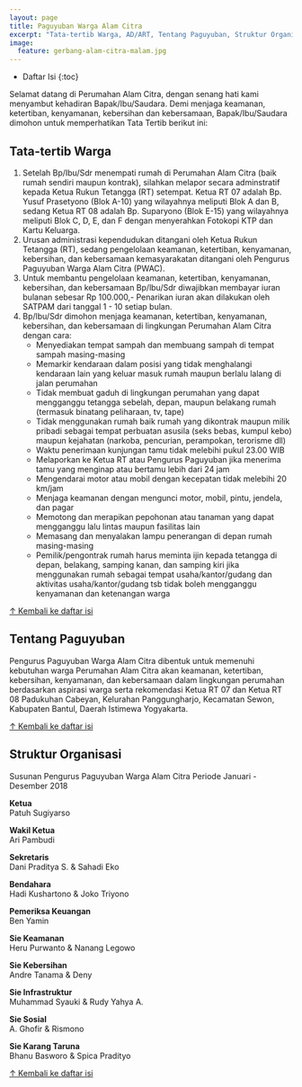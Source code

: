 ```yaml
---
layout: page
title: Paguyuban Warga Alam Citra
excerpt: "Tata-tertib Warga, AD/ART, Tentang Paguyuban, Struktur Organisasi"
image:
  feature: gerbang-alam-citra-malam.jpg
---
```


* Daftar Isi
{:toc}

Selamat datang di Perumahan Alam Citra, dengan senang hati kami menyambut kehadiran Bapak/Ibu/Saudara. Demi menjaga keamanan, ketertiban, kenyamanan, kebersihan dan kebersamaan, Bapak/Ibu/Saudara dimohon untuk memperhatikan Tata Tertib berikut ini:

## Tata-tertib Warga
1. Setelah Bp/Ibu/Sdr menempati rumah di Perumahan Alam Citra (baik rumah sendiri maupun kontrak), silahkan melapor secara adminstratif kepada Ketua Rukun Tetangga (RT) setempat. Ketua RT 07 adalah Bp. Yusuf Prasetyono (Blok A-10) yang wilayahnya meliputi Blok A dan B, sedang Ketua RT 08 adalah Bp. Suparyono (Blok E-15) yang wilayahnya meliputi Blok C, D, E, dan F dengan menyerahkan Fotokopi KTP dan Kartu Keluarga.
2. Urusan administrasi kependudukan ditangani oleh Ketua Rukun Tetangga (RT), sedang pengelolaan keamanan, ketertiban, kenyamanan, kebersihan, dan kebersamaan kemasyarakatan ditangani oleh Pengurus Paguyuban Warga Alam Citra (PWAC).
3. Untuk membantu pengelolaan keamanan, ketertiban, kenyamanan, kebersihan, dan kebersamaan Bp/lbu/Sdr diwajibkan membayar iuran bulanan sebesar Rp 100.000,- Penarikan iuran akan dilakukan oleh SATPAM dari tanggal 1 - 10 setiap bulan.
4. Bp/lbu/Sdr dimohon menjaga keamanan, ketertiban, kenyamanan, kebersihan, dan kebersamaan di lingkungan Perumahan Alam Citra dengan cara:   
    * Menyediakan tempat sampah dan membuang sampah di tempat sampah masing-masing  
    * Memarkir kendaraan dalam posisi yang tidak menghalangi kendaraan lain yang keluar masuk rumah maupun berlalu lalang di jalan perumahan
    * Tidak membuat gaduh di lingkungan perumahan yang dapat mengganggu tetangga sebelah, depan, maupun belakang rumah (termasuk binatang peliharaan, tv, tape)
    * Tidak menggunakan rumah baik rumah yang dikontrak maupun milik pribadi sebagai tempat perbuatan asusila (seks bebas, kumpul kebo) maupun kejahatan (narkoba, pencurian, perampokan, terorisme dll)
    * Waktu penerimaan kunjungan tamu tidak melebihi pukul 23.00 WIB
    * Melaporkan ke Ketua RT atau Pengurus Paguyuban jika menerima tamu yang menginap atau bertamu lebih dari 24 jam
    * Mengendarai motor atau mobil dengan kecepatan tidak melebihi 20 km/jam
    * Menjaga keamanan dengan mengunci motor, mobil, pintu, jendela, dan pagar
    * Memotong dan merapikan pepohonan atau tanaman yang dapat mengganggu lalu lintas maupun fasilitas lain
    * Memasang dan menyalakan lampu penerangan di depan rumah masing-masing
    * Pemilik/pengontrak rumah harus meminta ijin kepada tetangga di depan, belakang, samping kanan, dan samping kiri jika menggunakan rumah sebagai tempat usaha/kantor/gudang dan aktivitas usaha/kantor/gudang tsb tidak boleh mengganggu kenyamanan dan ketenangan warga

<a href="#pagetitle">&uarr; Kembali ke daftar isi</a>

## Tentang Paguyuban
Pengurus Paguyuban Warga Alam Citra dibentuk untuk memenuhi kebutuhan warga Perumahan Alam Citra akan keamanan, ketertiban, kebersihan, kenyamanan, dan kebersamaan dalam lingkungan perumahan berdasarkan aspirasi warga serta rekomendasi Ketua RT 07 dan Ketua RT 08 Padukuhan Cabeyan, Kelurahan Panggungharjo, Kecamatan Sewon, Kabupaten Bantul, Daerah Istimewa Yogyakarta.

<a href="#pagetitle">&uarr; Kembali ke daftar isi</a>

## Struktur Organisasi
Susunan Pengurus Paguyuban Warga Alam Citra Periode Januari - Desember 2018

**Ketua**  
Patuh Sugiyarso

**Wakil Ketua**    
Ari Pambudi

**Sekretaris**    
Dani Praditya S. & Sahadi Eko

**Bendahara**  
Hadi Kushartono & Joko Triyono

**Pemeriksa Keuangan**  
Ben Yamin

**Sie Keamanan**  
Heru Purwanto & Nanang Legowo

**Sie Kebersihan**  
Andre Tanama & Deny

**Sie Infrastruktur**  
Muhammad Syauki & Rudy Yahya A.

**Sie Sosial**  
A. Ghofir & Rismono

**Sie Karang Taruna**  
Bhanu Basworo & Spica Pradityo

<a href="#pagetitle">&uarr; Kembali ke daftar isi</a>

<!--  ## AD / ART
Belum ada konten

<a href="#pagetitle">&uarr; Kembali ke daftar isi</a> -->

